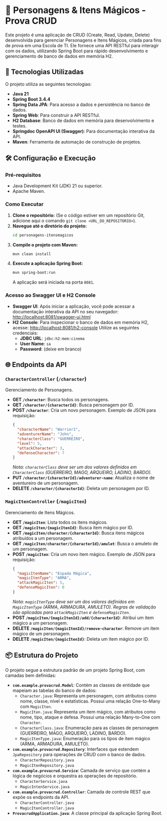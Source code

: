 # 📜 Personagens & Itens Mágicos - Prova CRUD

Este projeto é uma aplicação de CRUD (Create, Read, Update, Delete) desenvolvida para gerenciar Personagens e Itens Mágicos, criada para fins de prova em uma Escola de TI. Ele fornece uma API RESTful para interagir com os dados, utilizando Spring Boot para rápido desenvolvimento e gerenciamento de banco de dados em memória H2.

## 🚀 Tecnologias Utilizadas

O projeto utiliza as seguintes tecnologias:

* **Java 21**
* **Spring Boot 3.4.4**
* **Spring Data JPA**: Para acesso a dados e persistência no banco de dados.
* **Spring Web**: Para construir a API RESTful.
* **H2 Database**: Banco de dados em memória para desenvolvimento e testes.
* **Springdoc OpenAPI UI (Swagger)**: Para documentação interativa da API.
* **Maven**: Ferramenta de automação de construção de projetos.

## 🛠️ Configuração e Execução

### Pré-requisitos

* Java Development Kit (JDK) 21 ou superior.
* Apache Maven.

### Como Executar

1.  **Clone o repositório:** (Se o código estiver em um repositório Git, adicione aqui o comando `git clone <URL_DO_REPOSITORIO>`).
2.  **Navegue até o diretório do projeto:**
    ```bash
    cd personagens-itensmagicos
    ```
3.  **Compile o projeto com Maven:**
    ```bash
    mvn clean install
    ```
4.  **Execute a aplicação Spring Boot:**
    ```bash
    mvn spring-boot:run
    ```
    A aplicação será iniciada na porta `8081`.

### Acesso ao Swagger UI e H2 Console

* **Swagger UI**: Após iniciar a aplicação, você pode acessar a documentação interativa da API no seu navegador:
    [http://localhost:8081/swagger-ui.html](http://localhost:8081/swagger-ui.html)
* **H2 Console**: Para inspecionar o banco de dados em memória H2, acesse:
    [http://localhost:8081/h2-console](http://localhost:8081/h2-console)
    Utilize as seguintes credenciais:
    * **JDBC URL**: `jdbc:h2:mem:cinema`
    * **User Name**: `sa`
    * **Password**: (deixe em branco)

## 🌐 Endpoints da API

### `CharacterController` (`/character`)
Gerenciamento de Personagens.

* **GET `/character`**: Busca todos os personagens.
* **GET `/character/{characterId}`**: Busca personagem por ID.
* **POST `/character`**: Cria um novo personagem.
    Exemplo de JSON para requisição:
    ```json
    {
      "characterName": "Warrior1",
      "adventurerName": "John",
      "characterClass": "GUERREIRO",
      "level": 5,
      "attackCharacter": 3,
      "defenseCharacter": 7
    }
    ```
    *Nota: `characterClass` deve ser um dos valores definidos em `CharacterClass` (GUERREIRO, MAGO, ARQUEIRO, LADINO, BARDO).*
* **PUT `/character/{characterId}/adventurer-name`**: Atualiza o nome de aventureiro de um personagem.
* **DELETE `/character/{characterId}`**: Deleta um personagem por ID.

### `MagicItenController` (`/magicIten`)
Gerenciamento de Itens Mágicos.

* **GET `/magicIten`**: Lista todos os itens mágicos.
* **GET `/magicIten/{magicItenId}`**: Busca item mágico por ID.
* **GET `/magicIten/character/{characterId}`**: Busca itens mágicos atribuídos a um personagem.
* **GET `/magicIten/character/{characterId}/amulet`**: Busca o amuleto de um personagem.
* **POST `/magicIten`**: Cria um novo item mágico.
    Exemplo de JSON para requisição:
    ```json
    {
      "magicItenName": "Espada Mágica",
      "magicItenType": "ARMA",
      "attackMagicIten": 5,
      "defenseMagicIten": 0
    }
    ```
    *Nota: `magicItenType` deve ser um dos valores definidos em `MagicItenType` (ARMA, ARMADURA, AMULETO). Regras de validação são aplicadas para `attackMagicIten` e `defenseMagicIten`.*
* **POST `/magicIten/{magicItenId}/add/{characterId}`**: Atribui um item mágico a um personagem.
* **DELETE `/magicIten/{magicItenId}/remove-character`**: Remove um item mágico de um personagem.
* **DELETE `/magicIten/{magicItenId}`**: Deleta um item mágico por ID.

## 📦 Estrutura do Projeto

O projeto segue a estrutura padrão de um projeto Spring Boot, com camadas bem definidas:

* **`com.example.provacrud.Model`**: Contém as classes de entidade que mapeiam as tabelas do banco de dados:
    * `Character.java`: Representa um personagem, com atributos como nome, classe, nível e estatísticas. Possui uma relação One-to-Many com `MagicIten`.
    * `MagicIten.java`: Representa um item mágico, com atributos como nome, tipo, ataque e defesa. Possui uma relação Many-to-One com `Character`.
    * `CharacterClass.java`: Enumeração para as classes de personagem (GUERREIRO, MAGO, ARQUEIRO, LADINO, BARDO).
    * `MagicItenType.java`: Enumeração para os tipos de item mágico (ARMA, ARMADURA, AMULETO).
* **`com.example.provacrud.Repository`**: Interfaces que estendem `JpaRepository` para operações de CRUD com o banco de dados.
    * `CharacterRepository.java`
    * `MagicItenRepository.java`
* **`com.example.provacrud.Service`**: Camada de serviço que contém a lógica de negócios e orquestra as operações de repositório.
    * `CharacterService.java`
    * `MagicIntenService.java`
* **`com.example.provacrud.Controller`**: Camada de controle REST que expõe os endpoints da API.
    * `CharacterController.java`
    * `MagicItenController.java`
* **`ProvacrudApplication.java`**: A classe principal da aplicação Spring Boot.
